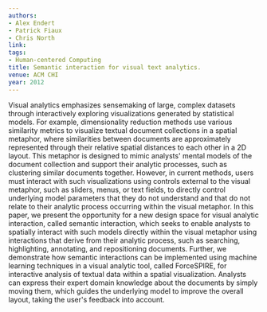 ```yaml
---
authors:
- Alex Endert
- Patrick Fiaux
- Chris North
link:
tags:
- Human-centered Computing
title: Semantic interaction for visual text analytics.
venue: ACM CHI
year: 2012
---
```

Visual analytics emphasizes sensemaking of large, complex datasets through interactively exploring visualizations generated by statistical models. For example, dimensionality reduction methods use various similarity metrics to visualize textual document collections in a spatial metaphor, where similarities between documents are approximately represented through their relative spatial distances to each other in a 2D layout. This metaphor is designed to mimic analysts' mental models of the document collection and support their analytic processes, such as clustering similar documents together. However, in current methods, users must interact with such visualizations using controls external to the visual metaphor, such as sliders, menus, or text fields, to directly control underlying model parameters that they do not understand and that do not relate to their analytic process occurring within the visual metaphor. In this paper, we present the opportunity for a new design space for visual analytic interaction, called semantic interaction, which seeks to enable analysts to spatially interact with such models directly within the visual metaphor using interactions that derive from their analytic process, such as searching, highlighting, annotating, and repositioning documents. Further, we demonstrate how semantic interactions can be implemented using machine learning techniques in a visual analytic tool, called ForceSPIRE, for interactive analysis of textual data within a spatial visualization. Analysts can express their expert domain knowledge about the documents by simply moving them, which guides the underlying model to improve the overall layout, taking the user's feedback into account.